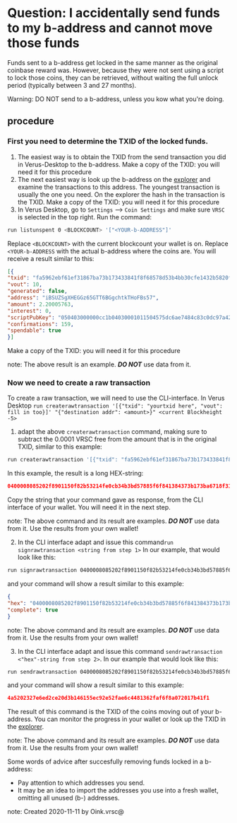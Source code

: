 # Question: I accidentally send funds to my b-address and cannot move those funds

Funds sent to a b-address get locked in the same manner as the original coinbase reward was. However, because they were not sent using a script to lock those coins, they can be retrieved, without waiting the full unlock period (typically between 3 and 27 months).

Warning: DO NOT send to a b-address, unless you kow what you're doing.

## procedure

### First you need to determine the **TXID** of the locked funds.

1. The easiest way is to obtain the TXID from the send transaction you did in Verus-Desktop to the b-address. Make a copy of the TXID: you will need it for this procedure
2. The next easiest way is look up the b-address on the [explorer](https://explorer.verus.io) and examine the transactions to this address. The youngest transaction is usually the one you need. On the explorer the hash in the transaction is the TXID. Make a copy of the TXID: you will need it for this procedure
3. In Verus Desktop, go to `Settings` --> `Coin Settings` and make sure `VRSC` is selected in the top right. Run the command:
```bash
run listunspent 0 <BLOCKCOUNT> '["<YOUR-b-ADDRESS"]'
```
 Replace `<BLOCKCOUNT>` with the current blockcount your wallet is on.
 Replace `<YOUR-b-ADDRESS` with the actual b-address where the coins are.
 You will receive a result similar to this:
 ```json
 [{
"txid": "fa5962ebf61ef31867ba73b173433841f8f68578d53b4bb30cfe1432b5820f15",
"vout": 10,
"generated": false,
"address": "iBSUZSgXHEGGz65GTT6BGgchtkTHoFBs57",
"amount": 2.20005763,
"interest": 0,
"scriptPubKey": "050403000000cc1b04030001011504575dc6ae7484c83c0dc97a4218f88e2cbe9b659c75",
"confirmations": 159,
"spendable": true
}]
```
Make a copy of the TXID: you will need it for this procedure

note: The above result is an example. ***DO NOT*** use data from it.

### Now we need to create a raw transaction

To create a raw transaction, we will need to use the CLI-interface. In Verus Desktop
`run createrawtransaction '[{"txid": "yourtxid here", "vout": fill in too}]' "{"destination addr": <amount>}" <current Blockheight -5>`

1. adapt the above `createrawtransaction` command, making sure to subtract the 0.0001 VRSC free from the amount that is in the original TXID, similar to this example:
```bash
run createrawtransaction '[{"txid": "fa5962ebf61ef31867ba73b173433841f8f68578d53b4bb30cfe1432b5820f15", "vout": 10}]' '{"Oink@": 2.20004763}' 890450
```
In this example, the result is a long HEX-string:
```json
0400008085202f8901150f82b53214fe0cb34b3bd57885f6f841384373b173ba6718f31ef6eb6259fa0a00000000feffffff019b011d0d0000000024050403000000cc1b04030001011504575dc6ae7484c83c0dc97a4218f88e2cbe9b659c7552960d006e960d000000000000000000000000
```
Copy the string that your command gave as response, from the CLI interface of your wallet. You will need it in the next step.

note: The above command and its result are examples. ***DO NOT*** use data from it. Use the results from your own wallet!

2. In the CLI interface adapt and issue this command`run signrawtransaction <string from step 1>`
In our example, that would look like this:
```bash
run signrawtransaction 0400008085202f8901150f82b53214fe0cb34b3bd57885f6f841384373b173ba6718f31ef6eb6259fa0a00000000feffffff019b011d0d0000000024050403000000cc1b04030001011504575dc6ae7484c83c0dc97a4218f88e2cbe9b659c7552960d006e960d000000000000000000000000
```
and your command will show a result similar to this example:
```json
{
"hex": "0400008085202f8901150f82b53214fe0cb34b3bd57885f6f841384373b173ba6718f31ef6eb6259fa0a000000694c67010101012102c9ca37dac14c819a99ce4a71533ab8d3d5e37643ede9c4da0981081a074f75df40531ea63fb3de6111949652111bbe524506999c97c06302715e85aa5c5813519b3eace4ac15bb3950600f968c0c555a935fd826f1a51e00bd2a7f12d035757fc5feffffff019b011d0d0000000024050403000000cc1b04030001011504575dc6ae7484c83c0dc97a4218f88e2cbe9b659c7552960d006e960d000000000000000000000000",
"complete": true
}
```

note: The above command and its result are examples. ***DO NOT*** use data from it. Use the results from your own wallet!

3. In the CLI interface adapt and issue this command `sendrawtransaction <"hex"-string from step 2>`.
In our example that would look like this:
```bash
run sendrawtransaction 0400008085202f8901150f82b53214fe0cb34b3bd57885f6f841384373b173ba6718f31ef6eb6259fa0a000000694c67010101012102c9ca37dac14c819a99ce4a71533ab8d3d5e37643ede9c4da0981081a074f75df40531ea63fb3de6111949652111bbe524506999c97c06302715e85aa5c5813519b3eace4ac15bb3950600f968c0c555a935fd826f1a51e00bd2a7f12d035757fc5feffffff019b011d0d0000000024050403000000cc1b04030001011504575dc6ae7484c83c0dc97a4218f88e2cbe9b659c7552960d006e960d000000000000000000000000
```
and your command will show a result similar to this example:
```json
4a5202327e6ed2ce20d3b146155ec92e52fae6c4481362faf6f8a072017b41f1
```
The result of this command is the TXID of the coins moving out of your b-address. You can monitor the progress in your wallet or look up the TXID in the [explorer](https://explorer.verus.io).

note: The above command and its result are examples. ***DO NOT*** use data from it. Use the results from your own wallet!

Some words of advice after succesfully removing funds locked in a b-address:
* Pay attention to which addresses you send.
* It may be an idea to import the addresses you use into a fresh wallet, omitting all unused (b-) addresses.

note: Created 2020-11-11 by Oink.vrsc@
